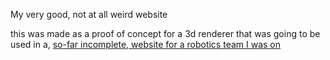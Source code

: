 My very good, not at all weird website

this was made as a proof of concept for a 3d renderer that was going to be used in a, [so-far incomplete, website for a robotics team I was on](https://team3045.github.io)

